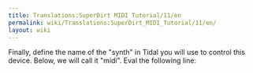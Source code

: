 ```yaml
---
title: Translations:SuperDirt MIDI Tutorial/11/en
permalink: wiki/Translations:SuperDirt_MIDI_Tutorial/11/en/
layout: wiki
---
```


Finally, define the name of the "synth" in Tidal you will use to control
this device. Below, we will call it "midi". Eval the following line:
